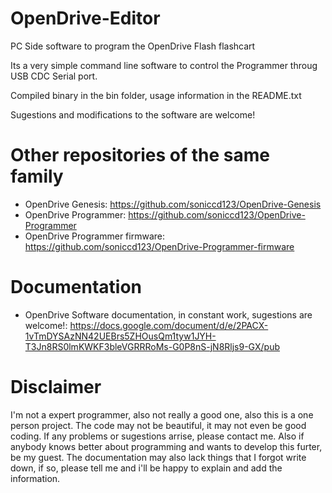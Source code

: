 # OpenDrive-Editor
PC Side software to program the OpenDrive Flash flashcart

Its a very simple command line software to control the Programmer throug USB CDC Serial port.

Compiled binary in the bin folder, usage information in the README.txt

Sugestions and modifications to the software are welcome!

# Other repositories of the same family
- OpenDrive Genesis: https://github.com/soniccd123/OpenDrive-Genesis
- OpenDrive Programmer: https://github.com/soniccd123/OpenDrive-Programmer
- OpenDrive Programmer firmware: https://github.com/soniccd123/OpenDrive-Programmer-firmware

# Documentation
- OpenDrive Software documentation, in constant work, sugestions are welcome!: https://docs.google.com/document/d/e/2PACX-1vTmDYSAzNN42UEBrs5ZHOusQm1tyw1JYH-T3Jn8RS0lmKWKF3bleVGRRRoMs-G0P8nS-jN8Rljs9-GX/pub

# Disclaimer
I'm not a expert programmer, also not really a good one, also this is a one person project. The code may not be beautiful, it may not even be good coding. If any problems or sugestions arrise, please contact me. Also if anybody knows better about programming and wants to develop this furter, be my guest. The documentation may also lack things that I forgot write down, if so, please tell me and i'll be happy to explain and add the information.
